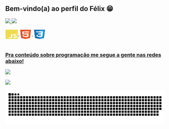 ## Bem-vindo(a) ao perfil do Félix 😁

 <div>
   <a href="https://github.com/f3l1xxcz">
   <img height="180em" src="https://github-readme-stats.vercel.app/api?username=F3L1XXCZ&show_icons=true&theme=tokyonight&include_all_commits=true&count_private=true"/>
   <img height="180em" src="https://github-readme-stats.vercel.app/api/top-langs/?username=F3L1XXCZ&layout=compact&langs_count=6&theme=tokyonight"/>

</div>
<div style="display: inline_block"><br>
  <img align="center" alt="Js" height="30" width="40" src="https://raw.githubusercontent.com/devicons/devicon/master/icons/javascript/javascript-plain.svg">
  <img align="center" alt="HTML" height="30" width="40" src="https://raw.githubusercontent.com/devicons/devicon/master/icons/html5/html5-original.svg">
  <img align="center" alt="CSS" height="30" width="40" src="https://raw.githubusercontent.com/devicons/devicon/master/icons/css3/css3-original.svg">
</div>
 
 <br>
 
  ### Pra conteúdo sobre programação me segue a gente nas redes abaixo!
 
<div> 
 
  <a href="https://instagram.com/felixxcz" target="_blank"><img src="https://img.shields.io/badge/-Instagram-%23E4405F?style=for-the-badge&logo=instagram&logoColor=white" target="_blank"></a>
 
  <a href="felixlira2021@gmail.com" target="_blank"><img src="https://img.shields.io/badge/-Gmail-%23E4405F?style=for-the-badge&logo=Gmail&logoColor=white" target="_blank"></a>
 
  ![Snake animation](https://github.com/F3L1XXCZ/F3L1XXCZ/blob/output/github-contribution-grid-snake.svg)

</div>
